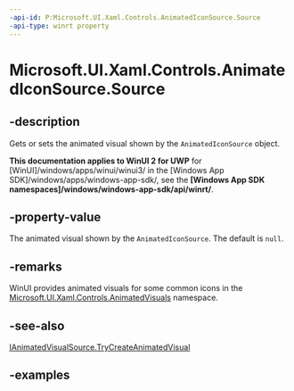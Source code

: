 ```yaml
---
-api-id: P:Microsoft.UI.Xaml.Controls.AnimatedIconSource.Source
-api-type: winrt property
---
```


# Microsoft.UI.Xaml.Controls.AnimatedIconSource.Source

<!--
public Microsoft.UI.Xaml.Controls.IAnimatedVisualSource2 Source { get; set; }
-->

## -description

Gets or sets the animated visual shown by the `AnimatedIconSource` object.

**This documentation applies to WinUI 2 for UWP** for [WinUI]/windows/apps/winui/winui3/ in the [Windows App SDK]/windows/apps/windows-app-sdk/, see the **[Windows App SDK namespaces]/windows/windows-app-sdk/api/winrt/**.

## -property-value

The animated visual shown by the `AnimatedIconSource`. The default is `null`.

## -remarks

WinUI provides animated visuals for some common icons in the [Microsoft.UI.Xaml.Controls.AnimatedVisuals](/windows/winui/api/microsoft.ui.xaml.controls.animatedvisuals) namespace.

## -see-also

[IAnimatedVisualSource.TryCreateAnimatedVisual](ianimatedvisualsource_trycreateanimatedvisual_646476001.md)

## -examples
